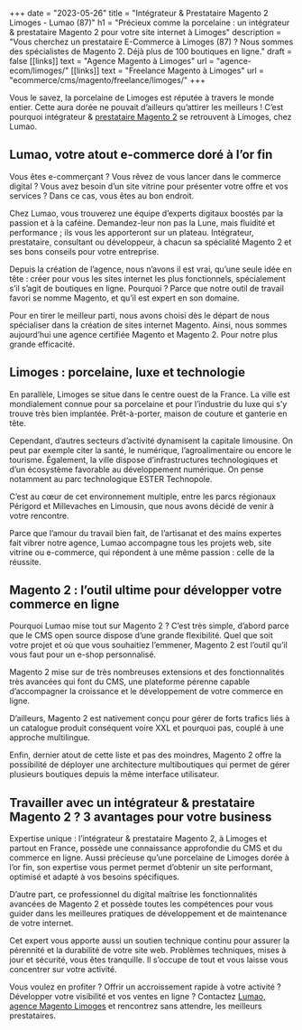 +++
date = "2023-05-26"
title = "Intégrateur & Prestataire Magento 2 Limoges - Lumao (87)"
h1 = "Précieux comme la porcelaine : un intégrateur & prestataire Magento 2 pour votre site internet à Limoges"
description = "Vous cherchez un prestataire E-Commerce à Limoges (87) ? Nous sommes des spécialistes de Magento 2. Déjà plus de 100 boutiques en ligne."
draft = false
[[links]]
    text = "Agence Magento à Limoges"
    url = "agence-ecom/limoges/"
[[links]]
    text = "Freelance Magento à Limoges"
    url = "ecommerce/cms/magento/freelance/limoges/"
+++


Vous le savez, la porcelaine de Limoges est réputée à travers le monde entier. Cette aura dorée ne pouvait d’ailleurs qu’attirer les meilleurs ! C’est pourquoi intégrateur & [prestataire Magento 2](/ecommerce/cms/magento/prestataire/) se retrouvent à Limoges, chez Lumao.

## Lumao, votre atout e-commerce doré à l’or fin

Vous êtes e-commerçant ? Vous rêvez de vous lancer dans le commerce digital ? Vous avez besoin d’un site vitrine pour présenter votre offre et vos services ? Dans ce cas, vous êtes au bon endroit.

Chez Lumao, vous trouverez une équipe d’experts digitaux boostés par la passion et à la caféine. Demandez-leur non pas la Lune, mais fluidité et performance ; ils vous les apporteront sur un plateau. Intégrateur, prestataire, consultant ou développeur, à chacun sa spécialité Magento 2 et ses bons conseils pour votre entreprise.

Depuis la création de l’agence, nous n’avons il est vrai, qu’une seule idée en tête : créer pour vous les sites internet les plus fonctionnels, spécialement s’il s’agit de boutiques en ligne. Pourquoi ? Parce que notre outil de travail favori se nomme Magento, et qu’il est expert en son domaine.

Pour en tirer le meilleur parti, nous avons choisi dès le départ de nous spécialiser dans la création de sites internet Magento. Ainsi, nous sommes aujourd’hui une agence certifiée Magento et Magento 2. Pour notre plus grande efficacité.

## Limoges : porcelaine, luxe et technologie

En parallèle, Limoges se situe dans le centre ouest de la France. La ville est mondialement connue pour sa porcelaine et pour l’industrie du luxe qui s’y trouve très bien implantée. Prêt-à-porter, maison de couture et ganterie en tête.

Cependant, d’autres secteurs d’activité dynamisent la capitale limousine. On peut par exemple citer la santé, le numérique, l’agroalimentaire ou encore le tourisme. Également, la ville dispose d’infrastructures technologiques et d’un écosystème favorable au développement numérique. On pense notamment au parc technologique ESTER Technopole.

C’est au cœur de cet environnement multiple, entre les parcs régionaux Périgord et Millevaches en Limousin, que nous avons décidé de venir à votre rencontre.

Parce que l’amour du travail bien fait, de l’artisanat et des mains expertes fait vibrer notre agence, Lumao accompagne tous les projets web, site vitrine ou e-commerce, qui répondent à une même passion : celle de la réussite.

## Magento 2 : l’outil ultime pour développer votre commerce en ligne

Pourquoi Lumao mise tout sur Magento 2 ? C’est très simple, d’abord parce que le CMS open source dispose d’une grande flexibilité. Quel que soit votre projet et où que vous souhaitiez l’emmener, Magento 2 est l’outil qu’il vous faut pour un e-shop personnalisé.

Magento 2 mise sur de très nombreuses extensions et des fonctionnalités très avancées qui font du CMS, une plateforme pérenne capable d’accompagner la croissance et le développement de votre commerce en ligne.

D’ailleurs, Magento 2 est nativement conçu pour gérer de forts trafics liés à un catalogue produit conséquent voire XXL et pourquoi pas, couplé à une approche multilingue.

Enfin, dernier atout de cette liste et pas des moindres, Magento 2 offre la possibilité de déployer une architecture multiboutiques qui permet de gérer plusieurs boutiques depuis la même interface utilisateur.

## Travailler avec un intégrateur & prestataire Magento 2 ? 3 avantages pour votre business

Expertise unique : l’intégrateur & prestataire Magento 2, à Limoges et partout en France, possède une connaissance approfondie du CMS et du commerce en ligne. Aussi précieuse qu’une porcelaine de Limoges dorée à l’or fin, son expertise vous permet permet d’obtenir un site performant, optimisé et adapté à vos besoins spécifiques.

D’autre part, ce professionnel du digital maîtrise les fonctionnalités avancées de Magento 2 et possède toutes les compétences pour vous guider dans les meilleures pratiques de développement et de maintenance de votre internet.

Cet expert vous apporte aussi un soutien technique continu pour assurer la pérennité et la durabilité de votre site web. Problèmes techniques, mises à jour et sécurité, vous êtes tranquille. Il s’occupe de tout et vous laisse vous concentrer sur votre activité.

Vous voulez en profiter ? Offrir un accroissement rapide à votre activité ? Développer votre visibilité et vos ventes en ligne ? Contactez [Lumao, agence Magento Limoges](/agence-ecom/limoges/) et rencontrez sans attendre, les meilleurs prestataires.

